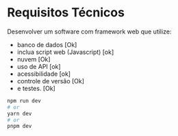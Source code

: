 # Requisitos Técnicos

Desenvolver um software com framework web que utilize:
- banco de dados [Ok]
- inclua script web (Javascript) [ok]
- nuvem [Ok]
- uso de API [ok]
- acessibilidade [ok]
- controle de versão [Ok]
- e testes.  [Ok]

```bash
npm run dev
# or
yarn dev
# or
pnpm dev
```